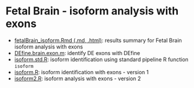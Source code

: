 Fetal Brain - isoform analysis with exons
=========================================
* [fetalBrain_isoform.Rmd (.md, .html)](./fetalBrain_isoform.Rmd): results summary for Fetal Brain isoform analysis with exons
* [DEfine.brain.exon.m](./DEfine.brain.exon.m): identify DE exons with DEfine
* [isoform.std.R](./isoform.std.R): isoform identification using standard pipeline R function `isoform`    
* [isoform.R](./isoform.R): isoform identification with exons - version 1
* [isoform2.R](./isoform2.R): isoform analysis with exons - version 2
